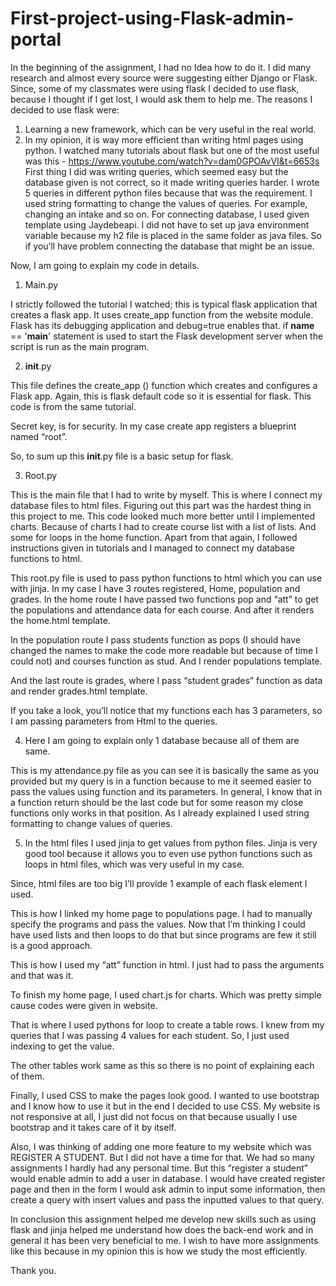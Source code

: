 # First-project-using-Flask-admin-portal

In the beginning of the assignment, I had no Idea how to do it. I did many research and almost every source were suggesting either Django or Flask. Since, some of my classmates were using flask I decided to use flask, because I thought if I get lost, I would ask them to help me. 
The reasons I decided to use flask were:
1.	Learning a new framework, which can be very useful in the real world.
2.	In my opinion, it is way more efficient than writing html pages using python. 
I watched many tutorials about flask but one of the most useful was this -  https://www.youtube.com/watch?v=dam0GPOAvVI&t=6653s 
First thing I did was writing queries, which seemed easy but the database given is not correct, so it made writing queries harder.
I wrote 5 queries in different python files because that was the requirement. I used string formatting to change the values of queries. For example, changing an intake and so on. For connecting database, I used given template using Jaydebeapi. I did not have to set up java environment variable because my h2 file is placed in the same folder as java files. So if you’ll have problem connecting the database that might be an issue. 

Now, I am going to explain my code in details.
1.	Main.py
 
I strictly followed the tutorial I watched; this is typical flask application that creates a flask app. It uses create_app function from the website module. Flask has its debugging application and debug=true enables that. if __name__ == '__main__' statement is used to start the Flask development server when the script is run as the main program.

2.	__init__.py
 

This file defines the create_app () function which creates and configures a Flask app. 
Again, this is flask default code so it is essential for flask. This code is from the same tutorial.

Secret key, is for security. In my case create app registers a blueprint named “root”. 

So, to sum up this __init__.py file is a basic setup for flask.



3.	Root.py
 

This is the main file that I had to write by myself. This is where I connect my database files to html files. Figuring out this part was the hardest thing in this project to me. 
This code looked much more better until I implemented charts. Because of charts I had to create course list with a list of lists. And some for loops in the home function.
Apart from that again, I followed instructions given in tutorials and I managed to connect my database functions to html.

This root.py file is used to pass python functions to html which you can use with jinja. In my case I have 3 routes registered, Home, population and grades.
In the home route I have passed two functions pop and “att” to get the populations and attendance data for each course. And after it renders the home.html template.

In the population route I pass students function as pops (I should have changed the names to make the code more readable but because of time I could not) and courses function as stud.
And I render populations template.

And the last route is grades, where I pass “student grades” function as data and render grades.html template.

If you take a look, you’ll notice that my functions each has 3 parameters, so I am passing parameters from Html to the queries.

4.	Here I am going to explain only 1 database because all of them are same.

 

This is my attendance.py file as you can see it is basically the same as you provided but my query is in a function because to me it seemed easier to pass the values using function and its parameters. 
In general, I know that in a function return should be the last code but for some reason my close functions only works in that position.
As I already explained I used string formatting to change values of queries.

5.	In the html files I used jinja to get values from python files. Jinja is very good tool because it allows you to even use python functions such as loops in html files, which was very useful in my case. 

Since, html files are too big I’ll provide 1 example of each flask element I used.

 

This is how I linked my home page to populations page. I had to manually specify the programs and pass the values. Now that I’m thinking I could have used lists and then loops to do that but since programs are few it still is a good approach.

 

This is how I used my “att” function in html. I just had to pass the arguments and that was it.

To finish my home page, I used chart.js for charts. Which was pretty simple cause codes were given in website.


 

That is where I used pythons for loop to create a table rows. I knew from my queries that I was passing 4 values for each student. So, I just used indexing to get the value.

The other tables work same as this so there is no point of explaining each of them.

Finally, I used CSS to make the pages look good. I wanted to use bootstrap and I know how to use it but in the end I decided to use CSS. My website is not responsive at all, I just did not focus on that because usually I use bootstrap and it takes care of it by itself.

 
Also, I was thinking of adding one more feature to my website which was REGISTER A STUDENT.
But I did not have a time for that. We had so many assignments I hardly had any personal time. 
But this “register a student” would enable admin to add a user in database. I would have created register page and then in the form I would ask admin to input some information, then create a query with insert values and pass the inputted values to that query.

In conclusion this assignment helped me develop new skills such as using flask and jinja helped me understand how does the back-end work and in general it has been very beneficial to me.
I wish to have more assignments like this because in my opinion this is how we study the most efficiently.

 Thank you.
